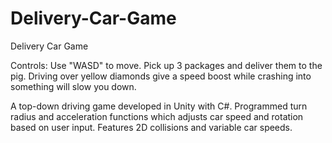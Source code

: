 # Delivery-Car-Game
Delivery Car Game

Controls:
Use "WASD" to move. Pick up 3 packages and deliver them to the pig.
Driving over yellow diamonds give a speed boost while crashing into something will slow you down.

A top-down driving game developed in Unity with C#. 
Programmed turn radius and acceleration functions which adjusts car speed and rotation based on user input. 
Features 2D collisions and variable car speeds.
